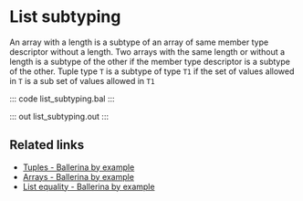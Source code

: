 # List subtyping

An array with a length is a subtype of an array of same member type descriptor without a length. Two arrays with the same length or  without a length is a subtype of the other if the member type descriptor is a subtype of the other. Tuple type `T` is a subtype of  type `T1` if the set of values allowed in `T` is a sub set of values allowed in `T1`

::: code list_subtyping.bal :::

::: out list_subtyping.out :::

## Related links
- [Tuples - Ballerina by example](https://ballerina.io/learn/by-example/tuples)
- [Arrays - Ballerina by example](https://ballerina.io/learn/by-example/arrays)
- [List equality - Ballerina by example](https://ballerina.io/learn/by-example/list-equality)

